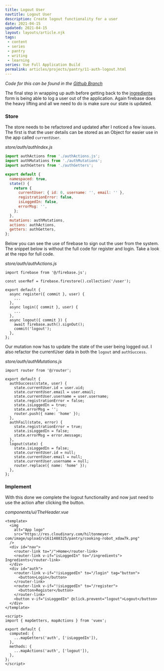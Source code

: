 ```yaml
---
title: Logout User
navtitle: Logout User
description: Create logout functionality for a user
date: 2021-04-15
updated: 2021-04-15
layout: layouts/article.njk
tags: 
 - content
 - series
 - pantry
 - writing
 - learning
series: Vue Full Application Build
permalink: articles/projects/pantry/11-auth-logout.html
---
```


*Code for this can be found in the [Github Branch](https://github.com/bikingbadger/pantry/tree/11-auth-logout)*

The final step in wrapping up auth before getting back to the [ingredients](articles/series/pantry/3-ingredients.html) form is being able to log a user out of the application. Again firebase does the heavy lifting and all we need to do is make sure our state is updated.

### Store

The store needs to be refactored and updated after I noticed a few issues. The first is that the user details can be stored as an Object for easier use in the app called `currentUser`. 

*store/auth/authIndex.js*

```js
import authActions from './authActions.js';
import authMutations from './authMutations';
import authGetters from './authGetters';

export default {
  namespaced: true,
  state() {
    return {
      currentUser: { id: 0, username: '', email: '' },
      registrationError: false,
      isLoggedIn: false,
      errorMsg: '',
    };
  },
  mutations: authMutations,
  actions: authActions,
  getters: authGetters,
};
```

Below you can see the use of firebase to sign out the user from the system. The snippet below is without the full code for register and login. Take a look at the repo for full code.

*store/auth/authActions.js*

```
import firebase from '@/firebase.js';

const userRef = firebase.firestore().collection('/user');

export default {
  async register({ commit }, user) {
    ...
  },
  async login({ commit }, user) {
    ...
  },
  async logout({ commit }) {
    await firebase.auth().signOut();
    commit('logout');
  },
};
```

Our mutation now has to update the state of the user being logged out. I also refactor the currentUser data in both the `logout` and `authSuccess`.

*store/auth/authMutations.js*

```
import router from '@/router';

export default {
  authSuccess(state, user) {
    state.currentUser.id = user.uid;
    state.currentUser.email = user.email;
    state.currentUser.username = user.username;
    state.registrationError = false;
    state.isLoggedIn = true;
    state.errorMsg = '';
    router.push({ name: 'home' });
  },
  authFail(state, error) {
    state.registrationError = true;
    state.isLoggedIn = false;
    state.errorMsg = error.message;
  },
  logout(state) {
    state.isLoggedIn = false;
    state.currentUser.id = null;
    state.currentUser.email = null;
    state.currentUser.username = null;
    router.replace({ name: 'home' });
  },
};
```

### Implement

With this done we complete the logout functionality and now just need to use the action after clicking the button.

*components/ui/TheHeader.vue*

```
<template>
  <img
    alt="App logo"
    src="https://res.cloudinary.com/hiltonmeyer-com/image/upload/v1611488325/pantry/cooking-robot_xdaw7k.png"
  />
  <div id="nav">
    <router-link to="/">Home</router-link>
    <router-link v-if="isLoggedIn" to="/ingredients"> Ingredients</router-link>
  </div>
  <div id="auth">
    <router-link v-if="!isLoggedIn" to="/login" tag="button">
      <button>Login</button>
    </router-link>
    <router-link v-if="!isLoggedIn" to="/register">
      <button>Register</button>
    </router-link>
    <button v-if="isLoggedIn" @click.prevent="logout">Logout</button>
  </div>
</template>

<script>
import { mapGetters, mapActions } from 'vuex';

export default {
  computed: {
    ...mapGetters('auth', ['isLoggedIn']),
  },
  methods: {
    ...mapActions('auth', ['logout']),
  },
};
</script>
```